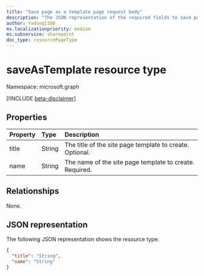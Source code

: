 ```yaml
---
title: "Save page as a template page request body"
description: "The JSON representation of the required fields to save page as a template in SharePoint."
author: Yadong1106
ms.localizationpriority: medium
ms.subservice: sharepoint
doc_type: resourcePageType
---
```


#  saveAsTemplate resource type

Namespace: microsoft.graph

[!INCLUDE [beta-disclaimer](../../includes/beta-disclaimer.md)]

## Properties

| Property | Type | Description |
| :---------| :------| :------------|
| title | String | The title of the site page template to create.  Optional. |
| name | String | The name of the site page template to create. Required. |


## Relationships

None.

## JSON representation

The following JSON representation shows the resource type.

<!-- {
  "blockType": "resource",
  "optionalProperties": [

  ],
  "@odata.type": "microsoft.graph.saveastemplate",
  "baseType": null
}-->

```json
{
  "title": "String",
  "name": "String"
}
```

<!-- {
  "type": "#page.annotation",
  "description": "Save as template request body",
  "keywords": "",
  "section": "documentation",
  "tocPath": ""
}-->